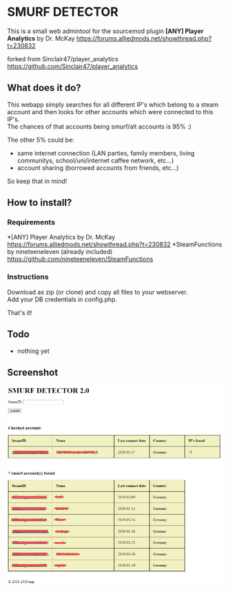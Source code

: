 # SMURF DETECTOR
This is a small web admintool for the sourcemod plugin **[ANY] Player Analytics** by Dr. McKay
https://forums.alliedmods.net/showthread.php?t=230832

forked from Sinclair47/player_analytics https://github.com/Sinclair47/player_analytics 

## What does it do?
This webapp simply searches for all different IP's which belong to a steam account and then looks for other accounts which were connected to this IP's.  
The chances of that accounts being smurf/alt accounts is 95% :)

The other 5% could be:
- same internet connection (LAN parties, family members, living communitys, school/uni/internet caffee network, etc...)
- account sharing (borrowed accounts from friends, etc...)

So keep that in mind!

## How to install?

### Requirements

*[ANY] Player Analytics by Dr. McKay
https://forums.alliedmods.net/showthread.php?t=230832
*SteamFunctions by nineteeneleven (already included)
https://github.com/nineteeneleven/SteamFunctions

### Instructions
Download as zip (or clone) and copy all files to your webserver.  
Add your DB credentials in config.php.
 
That's it!

## Todo
* nothing yet

## Screenshot
![SMURF DETECTOR 2.0](https://raw.githubusercontent.com/nap10/smurfdetector/master/smurf_detector.png)

